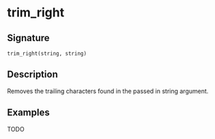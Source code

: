 # trim_right

## Signature

`trim_right(string, string)`

## Description

Removes the trailing characters found in the passed in string argument.

## Examples

TODO
